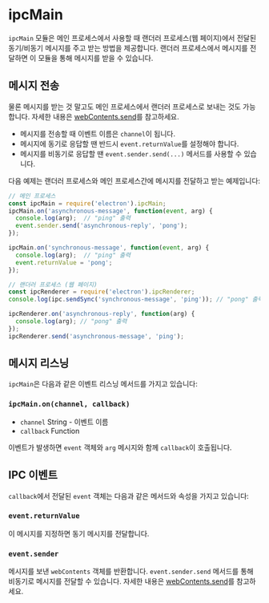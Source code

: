 ﻿# ipcMain

`ipcMain` 모듈은 메인 프로세스에서 사용할 때 랜더러 프로세스(웹 페이지)에서 전달된
동기/비동기 메시지를 주고 받는 방법을 제공합니다. 랜더러 프로세스에서 메시지를 전달하면
이 모듈을 통해 메시지를 받을 수 있습니다.

## 메시지 전송

물론 메시지를 받는 것 말고도 메인 프로세스에서 랜더러 프로세스로 보내는 것도 가능합니다.
자세한 내용은 [webContents.send](web-contents.md#webcontentssendchannel-arg1-arg2-)를
참고하세요.

* 메시지를 전송할 때 이벤트 이름은 `channel`이 됩니다.
* 메시지에 동기로 응답할 땐 반드시 `event.returnValue`를 설정해야 합니다.
* 메시지를 비동기로 응답할 땐 `event.sender.send(...)` 메서드를 사용할 수 있습니다.

다음 예제는 랜더러 프로세스와 메인 프로세스간에 메시지를 전달하고 받는 예제입니다:

```javascript
// 메인 프로세스
const ipcMain = require('electron').ipcMain;
ipcMain.on('asynchronous-message', function(event, arg) {
  console.log(arg);  // "ping" 출력
  event.sender.send('asynchronous-reply', 'pong');
});

ipcMain.on('synchronous-message', function(event, arg) {
  console.log(arg);  // "ping" 출력
  event.returnValue = 'pong';
});
```

```javascript
// 랜더러 프로세스 (웹 페이지)
const ipcRenderer = require('electron').ipcRenderer;
console.log(ipc.sendSync('synchronous-message', 'ping')); // "pong" 출력

ipcRenderer.on('asynchronous-reply', function(arg) {
  console.log(arg); // "pong" 출력
});
ipcRenderer.send('asynchronous-message', 'ping');
```

## 메시지 리스닝

`ipcMain`은 다음과 같은 이벤트 리스닝 메서드를 가지고 있습니다:

### `ipcMain.on(channel, callback)`

* `channel` String - 이벤트 이름
* `callback` Function

이벤트가 발생하면 `event` 객체와 `arg` 메시지와 함께 `callback`이 호출됩니다.

## IPC 이벤트

`callback`에서 전달된 `event` 객체는 다음과 같은 메서드와 속성을 가지고 있습니다:

### `event.returnValue`

이 메시지를 지정하면 동기 메시지를 전달합니다.

### `event.sender`

메시지를 보낸 `webContents` 객체를 반환합니다. `event.sender.send` 메서드를 통해
비동기로 메시지를 전달할 수 있습니다. 자세한 내용은
[webContents.send](web-contents.md#webcontentssendchannel-arg1-arg2-)를
참고하세요.
